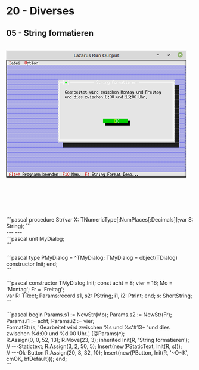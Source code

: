 # 20 - Diverses
## 05 - String formatieren
<br>
<img src="image.png" alt="Selfhtml"><br><br>
<br>

<br>

<br>

<br>

<br>
```pascal
procedure Str(var X: TNumericType[:NumPlaces[:Decimals]];var S: String);
```
<br>
---
---
<br>
```pascal
unit MyDialog;
<br>
```
<br>

<br>
```pascal
type
  PMyDialog = ^TMyDialog;
  TMyDialog = object(TDialog)
    constructor Init;
  end;
<br>
```
<br>

<br>
```pascal
constructor TMyDialog.Init;
const
  acht = 8;
  vier = 16;
  Mo = 'Montag';
  Fr = 'Freitag';
<br>
var
  R: TRect;
  Params:record
    s1, s2: PString;
    i1, i2: PtrInt;
  end;
  s: ShortString;
<br>
```
<br>

<br>
```pascal
begin
  Params.s1 := NewStr(Mo);
  Params.s2 := NewStr(Fr);
  Params.i1 := acht;
  Params.i2 := vier;
<br>
  FormatStr(s, 'Gearbeitet wird zwischen %s und %s'#13+
    'und dies zwischen %d:00 und %d:00 Uhr.', (@Params)^);
<br>
  R.Assign(0, 0, 52, 13);
  R.Move(23, 3);
  inherited Init(R, 'String formatieren');
<br>
  // ---Statictext;
  R.Assign(3, 2, 50, 5);
  Insert(new(PStaticText, Init(R, s)));
<br>
  // ---Ok-Button
  R.Assign(20, 8, 32, 10);
  Insert(new(PButton, Init(R, '~O~K', cmOK, bfDefault)));
end;
<br>
```
<br>

